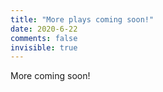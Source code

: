 ```yaml
---
title: "More plays coming soon!"
date: 2020-6-22
comments: false
invisible: true
---
```


More coming soon!